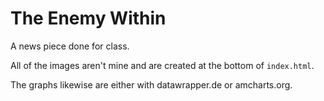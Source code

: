 The Enemy Within
================

A news piece done for class.

All of the images aren't mine and are created at the bottom of <code>index.html</code>.

The graphs likewise are either with datawrapper.de or amcharts.org.
